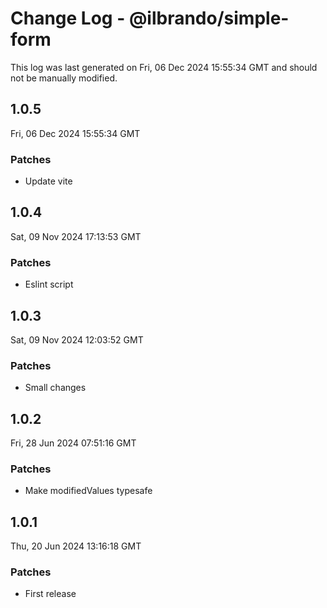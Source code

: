 # Change Log - @ilbrando/simple-form

This log was last generated on Fri, 06 Dec 2024 15:55:34 GMT and should not be manually modified.

## 1.0.5
Fri, 06 Dec 2024 15:55:34 GMT

### Patches

- Update vite

## 1.0.4
Sat, 09 Nov 2024 17:13:53 GMT

### Patches

- Eslint script

## 1.0.3
Sat, 09 Nov 2024 12:03:52 GMT

### Patches

- Small changes

## 1.0.2
Fri, 28 Jun 2024 07:51:16 GMT

### Patches

- Make modifiedValues typesafe

## 1.0.1
Thu, 20 Jun 2024 13:16:18 GMT

### Patches

- First release

